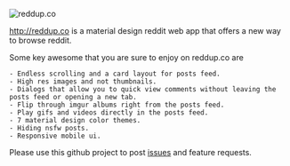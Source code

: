 ![reddup.co](https://github.com/cavemanninja/reddupco/github.png|alt=reddup.co)

http://reddup.co is a material design reddit web app that offers a new way to browse reddit.

Some key awesome that you are sure to enjoy on reddup.co are

	- Endless scrolling and a card layout for posts feed.
	- High res images and not thumbnails.
	- Dialogs that allow you to quick view comments without leaving the posts feed or opening a new tab.
	- Flip through imgur albums right from the posts feed.
	- Play gifs and videos directly in the posts feed.
	- 7 material design color themes.
	- Hiding nsfw posts.
	- Responsive mobile ui.

Please use this github project to post [issues](https://github.com/CavemanNinja/reddupco/issues) and feature requests.
